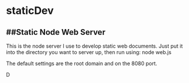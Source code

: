 staticDev
=========

##Static Node Web Server
------------

This is the node server I use to develop static web documents. 
Just put it into the directory you want to server up, then run using: 
    node web.js
    
The default settings are the root domain and on the 8080 port.

D
